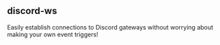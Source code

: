 ## discord-ws

Easily establish connections to Discord gateways without worrying about making your own event triggers!
